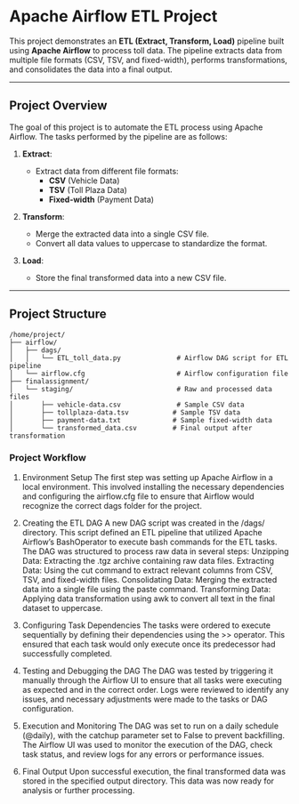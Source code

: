 # Apache Airflow ETL Project

This project demonstrates an **ETL (Extract, Transform, Load)** pipeline built using **Apache Airflow** to process toll data. The pipeline extracts data from multiple file formats (CSV, TSV, and fixed-width), performs transformations, and consolidates the data into a final output.

---

## Project Overview

The goal of this project is to automate the ETL process using Apache Airflow. The tasks performed by the pipeline are as follows:

1. **Extract**:
   - Extract data from different file formats:
     - **CSV** (Vehicle Data)
     - **TSV** (Toll Plaza Data)
     - **Fixed-width** (Payment Data)
   
2. **Transform**:
   - Merge the extracted data into a single CSV file.
   - Convert all data values to uppercase to standardize the format.
   
3. **Load**:
   - Store the final transformed data into a new CSV file.

---

## Project Structure

```plaintext
/home/project/
├── airflow/
│   ├── dags/
│   │   └── ETL_toll_data.py              # Airflow DAG script for ETL pipeline
│   └── airflow.cfg                       # Airflow configuration file
├── finalassignment/
│   └── staging/                          # Raw and processed data files
│       ├── vehicle-data.csv              # Sample CSV data
│       ├── tollplaza-data.tsv           # Sample TSV data
│       ├── payment-data.txt             # Sample fixed-width data
│       └── transformed_data.csv         # Final output after transformation

```


### Project Workflow
1. Environment Setup
The first step was setting up Apache Airflow in a local environment. This involved installing the necessary dependencies and configuring the airflow.cfg file to ensure that Airflow would recognize the correct dags folder for the project.

2. Creating the ETL DAG
A new DAG script was created in the /dags/ directory. This script defined an ETL pipeline that utilized Apache Airflow’s BashOperator to execute bash commands for the ETL tasks.
The DAG was structured to process raw data in several steps:
Unzipping Data: Extracting the .tgz archive containing raw data files.
Extracting Data: Using the cut command to extract relevant columns from CSV, TSV, and fixed-width files.
Consolidating Data: Merging the extracted data into a single file using the paste command.
Transforming Data: Applying data transformation using awk to convert all text in the final dataset to uppercase.

3. Configuring Task Dependencies
The tasks were ordered to execute sequentially by defining their dependencies using the >> operator. This ensured that each task would only execute once its predecessor had successfully completed.

4. Testing and Debugging the DAG
The DAG was tested by triggering it manually through the Airflow UI to ensure that all tasks were executing as expected and in the correct order.
Logs were reviewed to identify any issues, and necessary adjustments were made to the tasks or DAG configuration.

5. Execution and Monitoring
The DAG was set to run on a daily schedule (@daily), with the catchup parameter set to False to prevent backfilling.
The Airflow UI was used to monitor the execution of the DAG, check task status, and review logs for any errors or performance issues.

6. Final Output
Upon successful execution, the final transformed data was stored in the specified output directory. This data was now ready for analysis or further processing.
